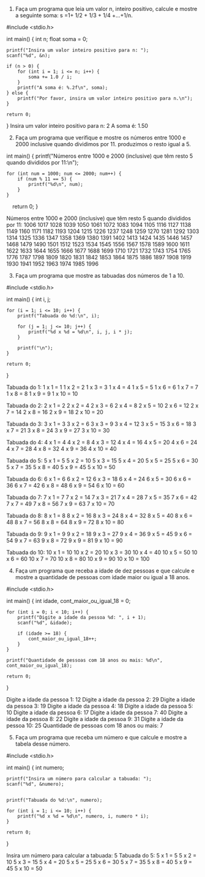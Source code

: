 1) Faça um programa que leia um valor n, inteiro positivo, calcule e mostre a seguinte soma: s =1+ 1/2 + 1/3 + 1/4 +...+1/n.
   
#include <stdio.h>

int main() {
    int n;
    float soma = 0;


    printf("Insira um valor inteiro positivo para n: ");
    scanf("%d", &n);

    if (n > 0) {
        for (int i = 1; i <= n; i++) {
            soma += 1.0 / i;
        }
        printf("A soma é: %.2f\n", soma);
    } else {
        printf("Por favor, insira um valor inteiro positivo para n.\n");
    }

    return 0;
}
Insira um valor inteiro positivo para n: 2
A soma é: 1.50

2) Faça um programa que verifique e mostre os números entre 1000 e 2000 inclusive quando dividimos por 11. produzimos o resto igual a 5.
   
int main() {
    printf("Números entre 1000 e 2000 (inclusive) que têm resto 5 quando divididos por 11:\n");

    for (int num = 1000; num <= 2000; num++) {
        if (num % 11 == 5) {
            printf("%d\n", num);
        }
    }

    return 0;
}

Números entre 1000 e 2000 (inclusive) que têm resto 5 quando divididos por 11:
1006
1017
1028
1039
1050
1061
1072
1083
1094
1105
1116
1127
1138
1149
1160
1171
1182
1193
1204
1215
1226
1237
1248
1259
1270
1281
1292
1303
1314
1325
1336
1347
1358
1369
1380
1391
1402
1413
1424
1435
1446
1457
1468
1479
1490
1501
1512
1523
1534
1545
1556
1567
1578
1589
1600
1611
1622
1633
1644
1655
1666
1677
1688
1699
1710
1721
1732
1743
1754
1765
1776
1787
1798
1809
1820
1831
1842
1853
1864
1875
1886
1897
1908
1919
1930
1941
1952
1963
1974
1985
1996

3) Faça um programa que mostre as tabuadas dos números de 1 a 10.
   
#include <stdio.h>

int main() {
    int i, j;

    
    for (i = 1; i <= 10; i++) {
        printf("Tabuada do %d:\n", i);

        for (j = 1; j <= 10; j++) {
            printf("%d x %d = %d\n", i, j, i * j);
        }

        printf("\n");
    }

    return 0;
}

Tabuada do 1:
1 x 1 = 1
1 x 2 = 2
1 x 3 = 3
1 x 4 = 4
1 x 5 = 5
1 x 6 = 6
1 x 7 = 7
1 x 8 = 8
1 x 9 = 9
1 x 10 = 10

Tabuada do 2:
2 x 1 = 2
2 x 2 = 4
2 x 3 = 6
2 x 4 = 8
2 x 5 = 10
2 x 6 = 12
2 x 7 = 14
2 x 8 = 16
2 x 9 = 18
2 x 10 = 20

Tabuada do 3:
3 x 1 = 3
3 x 2 = 6
3 x 3 = 9
3 x 4 = 12
3 x 5 = 15
3 x 6 = 18
3 x 7 = 21
3 x 8 = 24
3 x 9 = 27
3 x 10 = 30

Tabuada do 4:
4 x 1 = 4
4 x 2 = 8
4 x 3 = 12
4 x 4 = 16
4 x 5 = 20
4 x 6 = 24
4 x 7 = 28
4 x 8 = 32
4 x 9 = 36
4 x 10 = 40

Tabuada do 5:
5 x 1 = 5
5 x 2 = 10
5 x 3 = 15
5 x 4 = 20
5 x 5 = 25
5 x 6 = 30
5 x 7 = 35
5 x 8 = 40
5 x 9 = 45
5 x 10 = 50

Tabuada do 6:
6 x 1 = 6
6 x 2 = 12
6 x 3 = 18
6 x 4 = 24
6 x 5 = 30
6 x 6 = 36
6 x 7 = 42
6 x 8 = 48
6 x 9 = 54
6 x 10 = 60

Tabuada do 7:
7 x 1 = 7
7 x 2 = 14
7 x 3 = 21
7 x 4 = 28
7 x 5 = 35
7 x 6 = 42
7 x 7 = 49
7 x 8 = 56
7 x 9 = 63
7 x 10 = 70

Tabuada do 8:
8 x 1 = 8
8 x 2 = 16
8 x 3 = 24
8 x 4 = 32
8 x 5 = 40
8 x 6 = 48
8 x 7 = 56
8 x 8 = 64
8 x 9 = 72
8 x 10 = 80

Tabuada do 9:
9 x 1 = 9
9 x 2 = 18
9 x 3 = 27
9 x 4 = 36
9 x 5 = 45
9 x 6 = 54
9 x 7 = 63
9 x 8 = 72
9 x 9 = 81
9 x 10 = 90

Tabuada do 10:
10 x 1 = 10
10 x 2 = 20
10 x 3 = 30
10 x 4 = 40
10 x 5 = 50
10 x 6 = 60
10 x 7 = 70
10 x 8 = 80
10 x 9 = 90
10 x 10 = 100

4) Faça um programa que receba a idade de dez pessoas e que calcule e mostre a quantidade de pessoas com idade maior ou igual a 18 anos.
   
#include <stdio.h>

int main() {
    int idade, cont_maior_ou_igual_18 = 0;

    for (int i = 0; i < 10; i++) {
        printf("Digite a idade da pessoa %d: ", i + 1);
        scanf("%d", &idade);

        if (idade >= 18) {
            cont_maior_ou_igual_18++;
        }
    }

    printf("Quantidade de pessoas com 18 anos ou mais: %d\n", cont_maior_ou_igual_18);

    return 0;
}

Digite a idade da pessoa 1: 12
Digite a idade da pessoa 2: 29
Digite a idade da pessoa 3: 19
Digite a idade da pessoa 4: 18
Digite a idade da pessoa 5: 10
Digite a idade da pessoa 6: 17
Digite a idade da pessoa 7: 40
Digite a idade da pessoa 8: 22
Digite a idade da pessoa 9: 31
Digite a idade da pessoa 10: 25
Quantidade de pessoas com 18 anos ou mais: 7

5) Faça um programa que receba um número e que calcule e mostre a tabela desse número.
   
#include <stdio.h>

int main() {
    int numero;

    printf("Insira um número para calcular a tabuada: ");
    scanf("%d", &numero);

   
    printf("Tabuada do %d:\n", numero);

    for (int i = 1; i <= 10; i++) {
        printf("%d x %d = %d\n", numero, i, numero * i);
    }

    return 0;
}

Insira um número para calcular a tabuada: 5
Tabuada do 5:
5 x 1 = 5
5 x 2 = 10
5 x 3 = 15
5 x 4 = 20
5 x 5 = 25
5 x 6 = 30
5 x 7 = 35
5 x 8 = 40
5 x 9 = 45
5 x 10 = 50
